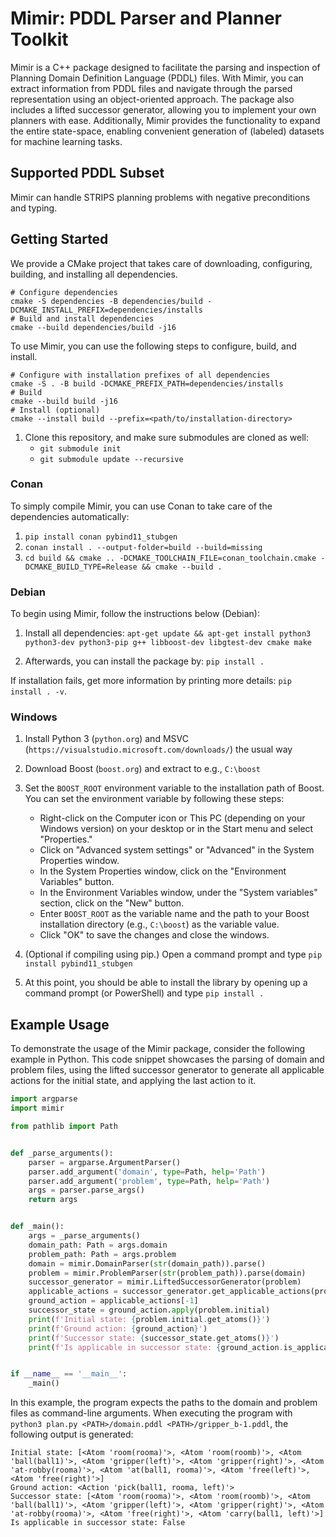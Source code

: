 # Mimir: PDDL Parser and Planner Toolkit

Mimir is a C++ package designed to facilitate the parsing and inspection of Planning Domain Definition Language (PDDL) files. With Mimir, you can extract  information from PDDL files and navigate through the parsed representation using an object-oriented approach. The package also includes a lifted successor generator, allowing you to implement your own planners with ease. Additionally, Mimir provides the functionality to expand the entire state-space, enabling convenient generation of (labeled) datasets for machine learning tasks.

## Supported PDDL Subset

Mimir can handle STRIPS planning problems with negative preconditions and typing.

## Getting Started





We provide a CMake project that takes care of downloading, configuring, building, and installing all dependencies.

```console
# Configure dependencies
cmake -S dependencies -B dependencies/build -DCMAKE_INSTALL_PREFIX=dependencies/installs
# Build and install dependencies
cmake --build dependencies/build -j16
```

To use Mimir, you can use the following steps to configure, build, and install.

```console
# Configure with installation prefixes of all dependencies
cmake -S . -B build -DCMAKE_PREFIX_PATH=dependencies/installs
# Build
cmake --build build -j16
# Install (optional)
cmake --install build --prefix=<path/to/installation-directory>
```









1. Clone this repository, and make sure submodules are cloned as well:
    - `git submodule init`
    - `git submodule update --recursive`

### Conan

To simply compile Mimir, you can use Conan to take care of the dependencies automatically:

1. `pip install conan pybind11_stubgen`
2. `conan install . --output-folder=build --build=missing`
3. `cd build && cmake .. -DCMAKE_TOOLCHAIN_FILE=conan_toolchain.cmake -DCMAKE_BUILD_TYPE=Release && cmake --build .`

### Debian

To begin using Mimir, follow the instructions below (Debian):

1. Install all dependencies: `apt-get update && apt-get install python3 python3-dev python3-pip g++ libboost-dev libgtest-dev cmake make`

2. Afterwards, you can install the package by: `pip install .`

If installation fails, get more information by printing more details: `pip install . -v`.

### Windows

1. Install Python 3 (`python.org`) and MSVC (`https://visualstudio.microsoft.com/downloads/`) the usual way

2. Download Boost (`boost.org`) and extract to e.g., `C:\boost`

3. Set the `BOOST_ROOT` environment variable to the installation path of Boost. You can set the environment variable by following these steps:
    - Right-click on the Computer icon or This PC (depending on your Windows version) on your desktop or in the Start menu and select "Properties."
    - Click on "Advanced system settings" or "Advanced" in the System Properties window.
    - In the System Properties window, click on the "Environment Variables" button.
    - In the Environment Variables window, under the "System variables" section, click on the "New" button.
    - Enter `BOOST_ROOT` as the variable name and the path to your Boost installation directory (e.g., `C:\boost`) as the variable value.
    - Click "OK" to save the changes and close the windows.

4. (Optional if compiling using pip.) Open a command prompt and type `pip install pybind11_stubgen`

5. At this point, you should be able to install the library by opening up a command prompt (or PowerShell) and type `pip install .`

## Example Usage

To demonstrate the usage of the Mimir package, consider the following example in Python. This code snippet showcases the parsing of domain and problem files, using the lifted successor generator to generate all applicable actions for the initial state, and applying the last action to it.

```python
import argparse
import mimir

from pathlib import Path


def _parse_arguments():
    parser = argparse.ArgumentParser()
    parser.add_argument('domain', type=Path, help='Path')
    parser.add_argument('problem', type=Path, help='Path')
    args = parser.parse_args()
    return args


def _main():
    args = _parse_arguments()
    domain_path: Path = args.domain
    problem_path: Path = args.problem
    domain = mimir.DomainParser(str(domain_path)).parse()
    problem = mimir.ProblemParser(str(problem_path)).parse(domain)
    successor_generator = mimir.LiftedSuccessorGenerator(problem)
    applicable_actions = successor_generator.get_applicable_actions(problem.initial)
    ground_action = applicable_actions[-1]
    successor_state = ground_action.apply(problem.initial)
    print(f'Initial state: {problem.initial.get_atoms()}')
    print(f'Ground action: {ground_action}')
    print(f'Successor state: {successor_state.get_atoms()}')
    print(f'Is applicable in successor state: {ground_action.is_applicable(successor_state)}')


if __name__ == '__main__':
    _main()
```

In this example, the program expects the paths to the domain and problem files as command-line arguments. When executing the program with `python3 plan.py <PATH>/domain.pddl <PATH>/gripper_b-1.pddl`, the following output is generated:

```
Initial state: [<Atom 'room(rooma)'>, <Atom 'room(roomb)'>, <Atom 'ball(ball1)'>, <Atom 'gripper(left)'>, <Atom 'gripper(right)'>, <Atom 'at-robby(rooma)'>, <Atom 'at(ball1, rooma)'>, <Atom 'free(left)'>, <Atom 'free(right)'>]
Ground action: <Action 'pick(ball1, rooma, left)'>
Successor state: [<Atom 'room(rooma)'>, <Atom 'room(roomb)'>, <Atom 'ball(ball1)'>, <Atom 'gripper(left)'>, <Atom 'gripper(right)'>, <Atom 'at-robby(rooma)'>, <Atom 'free(right)'>, <Atom 'carry(ball1, left)'>]
Is applicable in successor state: False
```
